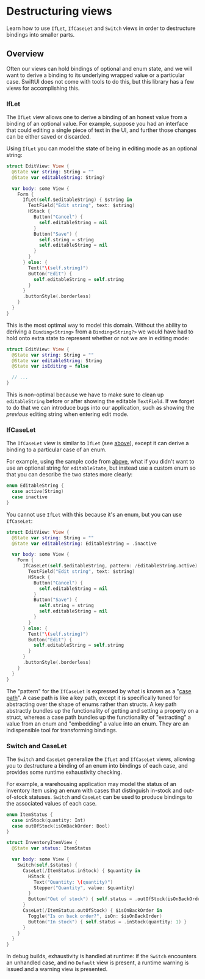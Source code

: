 # Destructuring views

Learn how to use `IfLet`, `IfCaseLet` and `Switch` views in order to destructure bindings into
smaller parts.

## Overview

Often our views can hold bindings of optional and enum state, and we will want to derive a binding
to its underlying wrapped value or a particular case. SwiftUI does not come with tools to do this,
but this library has a few views for accomplishing this.

### IfLet

The ``IfLet`` view allows one to derive a binding of an honest value from a binding of an optional
value. For example, suppose you had an interface that could editing a single piece of text in the
UI, and further those changes can be either saved or discarded.

Using ``IfLet`` you can model the state of being in editing mode as an optional string:

```swift
struct EditView: View {
  @State var string: String = ""
  @State var editableString: String?

  var body: some View {
    Form {
      IfLet(self.$editableString) { $string in
        TextField("Edit string", text: $string)
        HStack {
          Button("Cancel") {
            self.editableString = nil
          }
          Button("Save") {
            self.string = string
            self.editableString = nil
          }
        }
      } else: {
        Text("\(self.string)")
        Button("Edit") {
          self.editableString = self.string
        }
      }
      .buttonStyle(.borderless)
    }
  }
}
```

This is the most optimal way to model this domain. Without the ability to deriving a 
`Binding<String>` from a `Binding<String?>` we would have had to hold onto extra state to represent
whether or not we are in editing mode:

```swift
struct EditView: View {
  @State var string: String = ""
  @State var editableString: String
  @State var isEditing = false

  // ...
}
```

This is non-optimal because we have to make sure to clean up `editableString` before or after
showing the editable `TextField`. If we forget to do that we can introduce bugs into our 
application, such as showing the _previous_ editing string when entering edit mode.

### IfCaseLet

The ``IfCaseLet`` view is similar to ``IfLet`` (see [above](#IfLet)), except it can derive a binding
to a particular case of an enum.

For example, using the sample code from [above](#IfLet), what if you didn't want to use an optional
string for `editableState`, but instead use a custom enum so that you can describe the two states 
more clearly:

```swift
enum EditableString {
  case active(String)
  case inactive
}
```

You cannot use ``IfLet`` with this because it's an enum, but you can use ``IfCaseLet``:

```swift
struct EditView: View {
  @State var string: String = ""
  @State var editableString: EditableString = .inactive

  var body: some View {
    Form {
      IfCaseLet(self.$editableString, pattern: /EditableString.active) { $string in
        TextField("Edit string", text: $string)
        HStack {
          Button("Cancel") {
            self.editableString = nil
          }
          Button("Save") {
            self.string = string
            self.editableString = nil
          }
        }
      } else: {
        Text("\(self.string)")
        Button("Edit") {
          self.editableString = self.string
        }
      }
      .buttonStyle(.borderless)
    }
  }
}
```

The "pattern" for the ``IfCaseLet`` is expressed by what is known as a "[case path][case-paths-gh]". 
A case path is like a key path, except it is specifically tuned for abstracting over the
shape of enums rather than structs. A key path abstractly bundles up the functionality of getting 
and setting a property on a struct, whereas a case path bundles up the functionality of "extracting"
a value from an enum and "embedding" a value into an enum. They are an indispensible tool for 
transforming bindings.

### Switch and CaseLet

The ``Switch`` and ``CaseLet`` generalize the ``IfLet`` and ``IfCaseLet`` views, allowing you to 
destructure a binding of an enum into bindings of each case, and provides some runtime exhaustivity
checking.

For example, a warehousing application may model the status of an inventory item using an enum
with cases that distinguish in-stock and out-of-stock statuses. ``Switch`` and ``CaseLet`` can
be used to produce bindings to the associated values of each case.

```swift
enum ItemStatus {
  case inStock(quantity: Int)
  case outOfStock(isOnBackOrder: Bool)
}

struct InventoryItemView {
  @State var status: ItemStatus

  var body: some View {
    Switch(self.$status) {
      CaseLet(/ItemStatus.inStock) { $quantity in
        HStack {
          Text("Quantity: \(quantity)")
          Stepper("Quantity", value: $quantity)
        }
        Button("Out of stock") { self.status = .outOfStock(isOnBackOrder: false) }
      }
      CaseLet(/ItemStatus.outOfStock) { $isOnBackOrder in
        Toggle("Is on back order?", isOn: $isOnBackOrder)
        Button("In stock") { self.status = .inStock(quantity: 1) }
      }
    }
  }
}
```

In debug builds, exhaustivity is handled at runtime: if the `Switch` encounters an
unhandled case, and no ``Default`` view is present, a runtime warning is issued and a warning
view is presented.

[case-paths-gh]: http://github.com/pointfreeco/swift-case-paths

